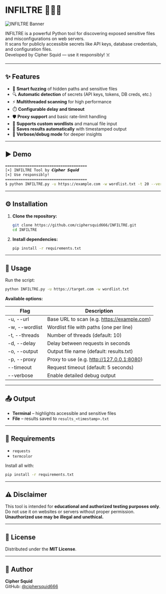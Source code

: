 # INFILTRE 🕵️‍♂️🔐

![INFILTRE Banner](https://mir-cdn.behance.net/v1/rendition/project_modules/max_1200_webp/e6737c156477347.637952f790196.gif)

INFILTRE is a powerful Python tool for discovering exposed sensitive files and misconfigurations on web servers.  
It scans for publicly accessible secrets like API keys, database credentials, and configuration files.  
Developed by Cipher Squid — use it responsibly! ☠️

---

## ✨ Features

- 📂 **Smart fuzzing** of hidden paths and sensitive files
- 🔍 **Automatic detection** of secrets (API keys, tokens, DB creds, etc.)
- ⚡ **Multithreaded scanning** for high performance
- ⏱️ **Configurable delay and timeout**
- 🛡️ **Proxy support** and basic rate-limit handling
- 🧰 **Supports custom wordlists** and manual file input
- 📄 **Saves results automatically** with timestamped output
- 🐞 **Verbose/debug mode** for deeper insights

---

## ▶️ Demo

```bash
=====================================
[×] INFILTRE Tool by 𝘾𝙞𝙥𝙝𝙚𝙧 𝙎𝙦𝙪𝙞𝙙
[×] Use responsibly!
=====================================
$ python INFILTRE.py -u https://example.com -w wordlist.txt -t 20 --verbose
```

---

## ⚙️ Installation

1. **Clone the repository:**
   ```bash
   git clone https://github.com/ciphersquid666/INFILTRE.git
   cd INFILTRE
   ```

2. **Install dependencies:**
   ```bash
   pip install -r requirements.txt
   ```

---

## 🚀 Usage

Run the script:
```bash
python INFILTRE.py -u https://target.com -w wordlist.txt
```

**Available options:**

| Flag            | Description                                     |
|-----------------|-------------------------------------------------|
| -u, --url       | Base URL to scan (e.g. https://example.com)     |
| -w, --wordlist  | Wordlist file with paths (one per line)         |
| -t, --threads   | Number of threads (default: 10)                 |
| -d, --delay     | Delay between requests in seconds               |
| -o, --output    | Output file name (default: results.txt)         |
| -p, --proxy     | Proxy to use (e.g. http://127.0.0.1:8080)       |
| --timeout       | Request timeout (default: 5 seconds)            |
| --verbose       | Enable detailed debug output                    |

---

## 📤 Output

- **Terminal** – highlights accessible and sensitive files
- **File** – results saved to `results_<timestamp>.txt`

---

## 🧰 Requirements

- `requests`
- `termcolor`

Install all with:
```bash
pip install -r requirements.txt
```

---

## ⚠️ Disclaimer

This tool is intended for **educational and authorized testing purposes only**.  
Do not use it on websites or servers without proper permission.  
**Unauthorized use may be illegal and unethical.**

---

## 📜 License

Distributed under the **MIT License**.

---

## 👤 Author

**Cipher Squid**  
GitHub: [@ciphersquid666](https://github.com/ciphersquid666)
```


